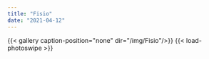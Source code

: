 ```yaml
---
title: "Fisio"
date: "2021-04-12"
---
```


{{< gallery  caption-position="none" dir="/img/Fisio"/>}} {{< load-photoswipe >}}


